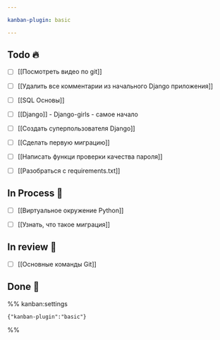 ```yaml
---

kanban-plugin: basic

---
```


## Todo 🔥

- [ ] [[Посмотреть видео по git]]
- [ ] [[Удалить все комментарии из начального Django приложения]]
- [ ] [[SQL Основы]]
- [ ] [[Django]] - Django-girls - самое начало
- [ ] [[Создать суперпользователя Django]]
- [ ] [[Сделать первую миграцию]]
- [ ] [[Написать функци проверки качества пароля]]
- [ ] [[Разобраться с requirements.txt]]


## In Process 🍉

- [ ] [[Виртуальное окружение Python]]
- [ ] [[Узнать, что такое миграция]]


## In review 🥇

- [ ] [[Основные команды Git]]


## Done 🤽





%% kanban:settings
```
{"kanban-plugin":"basic"}
```
%%